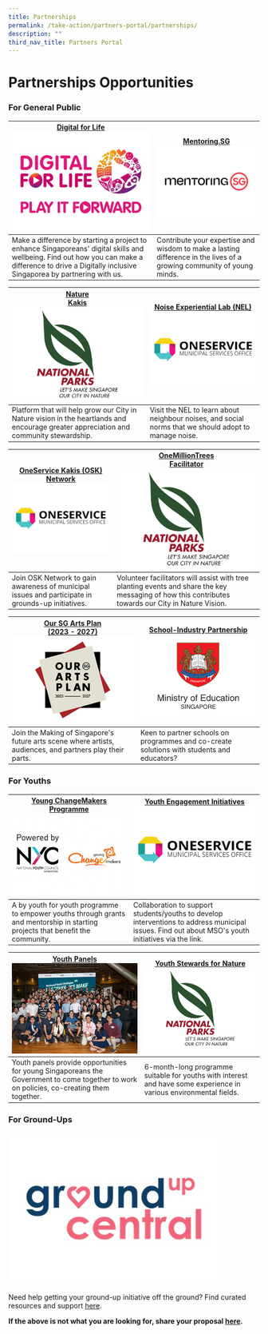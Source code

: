 ```yaml
---
title: Partnerships
permalink: /take-action/partners-portal/partnerships/
description: ""
third_nav_title: Partners Portal
---
```

# Partnerships Opportunities


### For General Public

| [Digital for Life](https://www.imda.gov.sg/digitalforlife/get-started#starting-a-project)![](/images/Opportunities/dfl-play-it-forward-logo_422x304.jpg)| [Mentoring.SG](https://www.mentoringsg.com)![](/images/Opportunities/mentoring-sg_422x304.jpg) |
| --- | - | 
| Make a difference by starting a project to enhance Singaporeans' digital skills and wellbeing. Find out how you can make a difference to drive a Digitally inclusive Singaporea by partnering with us.  | Contribute your expertise and wisdom to make a lasting difference in the lives of a growing community of young minds. | 


|[Nature <br> Kakis](https://go.gov.sg/naturekakisenquiry)![](/images/Opportunities/nparks-logo_422x304.jpg) | [Noise Experiential Lab (NEL)](https://go.gov.sg/noiselab)![](/images/Opportunities/mso-logo_422x304.jpg)|
| --- | - | 
|  Platform that will help grow our City in Nature vision in the heartlands and encourage greater appreciation and community stewardship. | Visit the NEL to learn about neighbour noises, and social norms that we should adopt to manage noise.| 


| [OneService Kakis (OSK) Network](https://go.gov.sg/oskgettoknowyou) ![](/images/Opportunities/mso-logo_422x304.jpg)| [OneMillionTrees <br> Facilitator](https://go.gov.sg/omtvolfacil) ![](/images/Opportunities/nparks-logo_422x304.jpg)|
| --- | - | 
| Join OSK Network to gain awareness of municipal issues and participate in grounds-up initiatives.| Volunteer facilitators will assist with tree planting events and share the key messaging of how this contributes towards our City in Nature Vision.  | 

| [Our SG Arts Plan <br>(2023 - 2027)](https://www.nac.gov.sg/about-us/oursgartsplan/join-the-making)![](/images/Opportunities/our-arts-plan-2023-2027_422x304.jpg)| [School-Industry Partnership](https://go.gov.sg/partnerwithschools)![](/images/Opportunities/moe-logo_422x304.jpg)|
| --- | - | 
| Join the Making of Singapore's future arts scene where artists, audiences, and partners play their parts. | Keen to partner schools on programmes and co-create solutions with students and educators? | 


### For Youths

| [Young ChangeMakers Programme](https://www.nyc.gov.sg/programmes-grants/grants-young-changemakers) ![](/images/Opportunities/nyc-ycm-logo-(422x304).jpg)| [Youth Engagement Initiatives](https://go.gov.sg/youth-programmes) ![](/images/Opportunities/mso-logo_422x304.jpg)|
| -------- | -------- | 
|A by youth for youth programme to empower youths through grants and mentorship in starting projects that benefit the community.| Collaboration to support students/youths to develop interventions to address municipal issues. Find out about MSO's youth initiatives via the link.| 

|[Youth Panels](https://www.nyc.gov.sg/youthpanels)![](/images/Opportunities/youth-panels_422x304.jpg) | [Youth Stewards for Nature](https://go.gov.sg/ysn/)![](/images/Opportunities/nparks-logo_422x304.jpg)|
| -------- | -------- | 
|Youth panels provide opportunities for young Singaporeans the Government to come together to work on policies, co-creating them together.  |  6-month-long programme suitable for youths with interest and have some experience in various environmental fields.   | 


### For Ground-Ups

[![](/images/Opportunities/groundup-central-logo_422x304.jpg)](https://groundupcentral.sg)

Need help getting your ground-up initiative off the ground? Find curated resources and support [here](https://groundupcentral.sg). 


**If the above is not what you are looking for, share your proposal [here](https://go.gov.sg/takeactiontoday).**